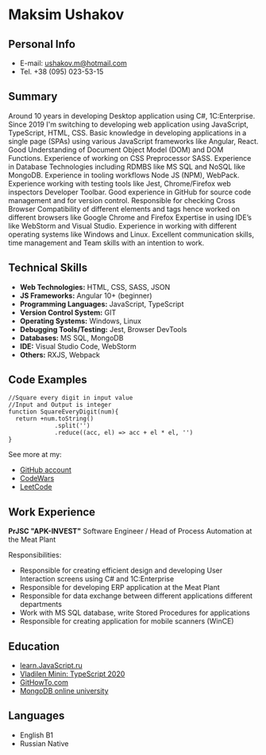 # Maksim Ushakov #
## Personal Info ##
* E-mail: ushakov.m@hotmail.com
* Tel. +38 (095) 023-53-15

## Summary ##
Around 10 years in developing Desktop application using C#, 1C:Enterprise.
Since 2019 I'm switching to developing web application using JavaScript, TypeScript, HTML, CSS.
Basic knowledge in developing applications in a single page (SPAs) using various JavaScript frameworks like Angular, React.
Good Understanding of Document Object Model (DOM) and DOM Functions.
Experience of working on CSS Preprocessor SASS.
Experience in Database Technologies including RDMBS like MS SQL and NoSQL like MongoDB.
Experience in tooling workflows Node JS (NPM), WebPack.
Experience working with testing tools like Jest, Chrome/Firefox web inspectors Developer Toolbar.
Good experience in GitHub for source code management and for version control.
Responsible for checking Cross Browser Compatibility of different elements and tags hence worked on different browsers like Google Chrome and Firefox
Expertise in using IDE’s like WebStorm and Visual Studio.
Experience in working with different operating systems like Windows and Linux.
Excellent communication skills, time management and Team skills with an intention to work.

## Technical Skills ##
* **Web Technologies:** HTML, CSS, SASS, JSON
* **JS Frameworks:** Angular 10+ (beginner)
* **Programming Languages:** JavaScript, TypeScript
* **Version Control System:** GIT
* **Operating Systems:** Windows, Linux
* **Debugging Tools/Testing:** Jest, Browser DevTools
* **Databases:** MS SQL, MongoDB
* **IDE:** Visual Studio Code, WebStorm
* **Others:** RXJS, Webpack


## Code Examples ##
```JS
//Square every digit in input value
//Input and Output is integer
function SquareEveryDigit(num){
  return +num.toString()
             .split('')
             .reduce((acc, el) => acc + el * el, '')
}
```
See more at my:
* [GitHub account](https://github.com/UshakovMaksim)
* [CodeWars](https://www.codewars.com/users/UshakovMaksim)
* [LeetCode](https://leetcode.com/UshakovMaksim/)

## Work Experience ##
**PrJSC "APK-INVEST"**
Software Engineer / Head of Process Automation at the Meat Plant

  Responsibilities:
  * Responsible for creating efficient design and developing User Interaction screens using C# and 1C:Enterprise
  * Responsible for developing ERP application at the Meat Plant
  * Responsible for data exchange between different applications different departments
  * Work with MS SQL database, write Stored Procedures for applications
  * Responsible for creating application for mobile scanners (WinCE)

## Education ##
* [learn.JavaScript.ru](https://Learn.JavaScript.ru)
* [Vladilen Minin: TypeScript 2020](https://www.youtube.com/watch?v=nyIpDs2DJ_c)
* [GitHowTo.com](https://githowto.com/ru)
* [MongoDB online university](https://university.mongodb.com/courses/catalog)

## Languages ##
* English B1
* Russian Native
